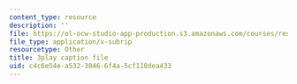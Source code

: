 ```yaml
---
content_type: resource
description: ''
file: https://ol-ocw-studio-app-production.s3.amazonaws.com/courses/res-6-012-introduction-to-probability-spring-2018/c4c6e54ea53230466f4a5cf110dea433_GH7dwoXSD0s.srt
file_type: application/x-subrip
resourcetype: Other
title: 3play caption file
uid: c4c6e54e-a532-3046-6f4a-5cf110dea433
---
```

